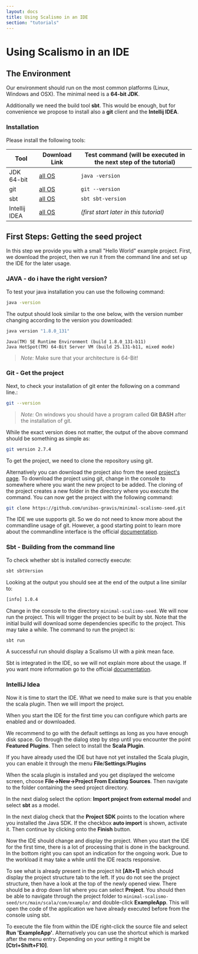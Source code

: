 ```yaml
---
layout: docs
title: Using Scalismo in an IDE
section: "tutorials"
---
```


# Using Scalismo in an IDE

 

## The Environment

Our environment should run on the most common platforms (Linux, Windows and OSX). The minimal need is a **64-bit JDK**.

 Additionally we need the build tool **sbt**. This would be enough, but for convenience we propose to install also a **git** client and the **Intellij IDEA**.

### Installation

Please install the following tools:

| Tool          | Download Link                               | Test command (will be executed in the next step of the tutorial) |
| ------------- | ------------------------------------------- | ------------------------------------------------------------ |
| JDK 64-bit    | [all OS](https://openjdk.java.net/install/) | `java -version`                                              |
| git           | [all OS](https://git-scm.com/)              | `git --version`                                              |
| sbt           | [all OS](http://www.scala-sbt.org/)         | `sbt sbt-version`                                            |
| Intellij IDEA | [all OS](https://www.jetbrains.com/idea/)   | *(first start later in this tutorial)*                       |

 

## First Steps: Getting the seed project

In this step we provide you with a small "Hello World" example project. First, we download the project, then we run it from the command line and set up the IDE for the later usage.

 

### JAVA - do i have the right version?

To test your java installation you can use the following command:

```bash
java -version
```

The output should look similar to the one below, with the version number changing according to the version you downloaded:


```bash
java version "1.8.0_131"
```

```
Java(TM) SE Runtime Environment (build 1.8.0_131-b11)
Java HotSpot(TM) 64-Bit Server VM (build 25.131-b11, mixed mode)
```

> *Note:* Make sure that your architecture is 64-Bit!

 

### Git - Get the project

Next, to check your installation of git enter the following on a command line.:



```bash
git --version
```

> *Note:* On windows you should have a program called **Git BASH** after the installation of git.

While the exact version does not matter, the output of the above command should be something as simple as:


```bash
git version 2.7.4
```

To get the project, we need to clone the repository using git. 

Alternatively you can download the project also from the seed [project's page](https://github.com/unibas-gravis/minimal-scalismo-seed). To download the project using git, change in the console to somewhere where you want the new project to be added. The cloning of the project creates a new folder in the directory where you execute the command. You can now get the project with the following command:


```bash
git clone https://github.com/unibas-gravis/minimal-scalismo-seed.git
```

The IDE we use supports git. So we do not need to know more about the commandline usage of git. However, a good starting point to learn more about the commandline interface is the official [documentation](https://git-scm.com/doc).

 

### Sbt - Building from the command line

To check whether sbt is installed correctly execute:

```bash
sbt sbtVersion
```

Looking at the output you should see at the end of the output a line similar to:


```bash
[info] 1.0.4
```

Change in the console to the directory `minimal-scalismo-seed`. We will now run the project. This will trigger the project to be built by sbt. Note that the initial build will download some dependencies specific to the project. This may take a while. The command to run the project is:


```bash
sbt run
```

A successful run should display a Scalismo UI with a pink mean face.

Sbt is integrated in the IDE, so we will not explain more about the usage. If you want more information go to the official [documentation](http://www.scala-sbt.org/0.13/docs/index.html).

 

### IntelliJ Idea

Now it is time to start the IDE. What we need to make sure is that you enable the scala plugin. Then we will import the project.

When you start the IDE for the first time you can configure which parts are enabled and or downloaded. 

We recommend to go with the default settings as long as you have enough disk space. Go through the dialog step by step until you encounter the point **Featured Plugins**. Then select to install the **Scala Plugin**.

 
If you have already used the IDE but have not yet installed  the Scala plugin, you can enable it through the menu **File**/**Settings**/**Plugins**
 

When the scala plugin is installed and you get displayed the welcome screen, choose **File->New->Project From Existing Sources**. Then navigate to the folder containing the seed project directory.

In the next dialog select the option: **Import project from external model** and select **sbt** as a model.

In the next dialog check that the **Project SDK** points to the location where you installed the Java SDK. If the checkbox **auto import** is shown, activate it. Then continue by clicking onto the **Finish** button.

 
Now the IDE should change and display the project. When you start the IDE for the first time, there is a lot of processing that is done in the background. In the bottom right you can spot an indication for the ongoing work. Due to the workload it may take a while until the IDE reacts responsive.

To see what is already present in the project hit **[Alt+1]** which should display the project structure tab to the left. If you do not see the project structure, then have a look at the top of the newly opened view. There should be a drop down list where you can select **Project**. You should then be able to navigate through the project folder to `minimal-scalismo-seed/src/main/scala/com/example/` and double-click **ExampleApp**. This will open the code of the application we have already executed before from the console using sbt.

To execute the file from within the IDE right-click the source file and select **Run 'ExampleApp'**. Alternatively you can use the shortcut which is marked after the menu entry. Depending on your setting it might be  **[Ctrl+Shift+F10]**.
